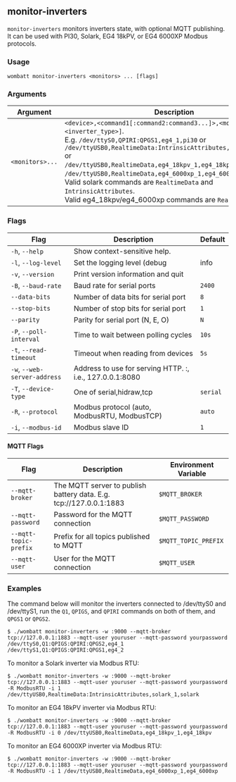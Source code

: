 ## monitor-inverters
`monitor-inverters` monitors inverters state, with optional MQTT publishing. It can be used with PI30, Solark, EG4 18kPV, or EG4 6000XP Modbus protocols.

### Usage

```
wombatt monitor-inverters <monitors> ... [flags]
```

### Arguments

| Argument | Description |
| --- | --- |
| `<monitors>...` | `<device>,<command1[:command2:command3...]>,<mqtt_prefix>[,<inverter_type>]`.<br>E.g. `/dev/ttyS0,QPIRI:QPGS1,eg4_1,pi30` or<br>`/dev/ttyUSB0,RealtimeData:IntrinsicAttributes,solark_1,solark` or<br>`/dev/ttyUSB0,RealtimeData,eg4_18kpv_1,eg4_18kpv` or<br>`/dev/ttyUSB0,RealtimeData,eg4_6000xp_1,eg4_6000xp`.<br>Valid solark commands are `RealtimeData` and `IntrinsicAttributes`.<br>Valid eg4_18kpv/eg4_6000xp commands are `RealtimeData`. |

### Flags

| Flag | Description | Default |
| --- | --- | --- |
| `-h`, `--help` | Show context-sensitive help. | |
| `-l`, `--log-level` | Set the logging level (debug|info|warn|error) | `info` |
| `-v`, `--version` | Print version information and quit | |
| `-B`, `--baud-rate` | Baud rate for serial ports | `2400` |
| `--data-bits` | Number of data bits for serial port | `8` |
| `--stop-bits` | Number of stop bits for serial port | `1` |
| `--parity` | Parity for serial port (N, E, O) | `N` |
| `-P`, `--poll-interval` | Time to wait between polling cycles | `10s` |
| `-t`, `--read-timeout` | Timeout when reading from devices | `5s` |
| `-w`, `--web-server-address` | Address to use for serving HTTP. <IP>:<Port>, i.e., 127.0.0.1:8080 | |
| `-T`, `--device-type` | One of serial,hidraw,tcp | `serial` |
| `-R`, `--protocol` | Modbus protocol (auto, ModbusRTU, ModbusTCP) | `auto` |
| `-i`, `--modbus-id` | Modbus slave ID | `1` |

#### MQTT Flags

| Flag | Description | Environment Variable |
| --- | --- | --- |
| `--mqtt-broker` | The MQTT server to publish battery data. E.g. tcp://127.0.0.1:1883 | `$MQTT_BROKER` |
| `--mqtt-password` | Password for the MQTT connection | `$MQTT_PASSWORD` |
| `--mqtt-topic-prefix` | Prefix for all topics published to MQTT | `$MQTT_TOPIC_PREFIX` |
| `--mqtt-user` | User for the MQTT connection | `$MQTT_USER` |

### Examples

The command below will monitor the inverters connected to /dev/ttyS0 and
/dev/ttyS1, run the `Q1`, `QPIGS`, and `QPIRI` commands on both of them,
and `QPGS1` or `QPGS2`.

```
$ ./wombatt monitor-inverters -w :9000 --mqtt-broker tcp://127.0.0.1:1883 --mqtt-user youruser --mqtt-password yourpassword /dev/ttyS0,Q1:QPIGS:QPIRI:QPGS2,eg4_1 /dev/ttyS1,Q1:QPIGS:QPIRI:QPGS1,eg4_2
```

To monitor a Solark inverter via Modbus RTU:

```
$ ./wombatt monitor-inverters -w :9000 --mqtt-broker tcp://127.0.0.1:1883 --mqtt-user youruser --mqtt-password yourpassword -R ModbusRTU -i 1 /dev/ttyUSB0,RealtimeData:IntrinsicAttributes,solark_1,solark
```

To monitor an EG4 18kPV inverter via Modbus RTU:

```
$ ./wombatt monitor-inverters -w :9000 --mqtt-broker tcp://127.0.0.1:1883 --mqtt-user youruser --mqtt-password yourpassword -R ModbusRTU -i 0 /dev/ttyUSB0,RealtimeData,eg4_18kpv_1,eg4_18kpv
```

To monitor an EG4 6000XP inverter via Modbus RTU:

```
$ ./wombatt monitor-inverters -w :9000 --mqtt-broker tcp://127.0.0.1:1883 --mqtt-user youruser --mqtt-password yourpassword -R ModbusRTU -i 1 /dev/ttyUSB0,RealtimeData,eg4_6000xp_1,eg4_6000xp
```
